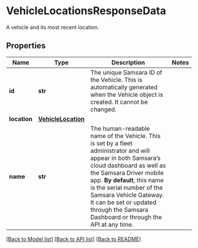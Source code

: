 # VehicleLocationsResponseData

A vehicle and its most recent location.
## Properties
Name | Type | Description | Notes
------------ | ------------- | ------------- | -------------
**id** | **str** | The unique Samsara ID of the Vehicle. This is automatically generated when the Vehicle object is created. It cannot be changed. | 
**location** | [**VehicleLocation**](VehicleLocation.md) |  | 
**name** | **str** | The human-readable name of the Vehicle. This is set by a fleet administrator and will appear in both Samsara’s cloud dashboard as well as the Samsara Driver mobile app. **By default**, this name is the serial number of the Samsara Vehicle Gateway. It can be set or updated through the Samsara Dashboard or through the API at any time. | 

[[Back to Model list]](../README.md#documentation-for-models) [[Back to API list]](../README.md#documentation-for-api-endpoints) [[Back to README]](../README.md)


